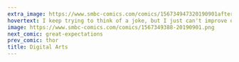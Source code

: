 ```yaml
---
extra_image: https://www.smbc-comics.com/comics/156734947320190901after.png
hovertext: I keep trying to think of a joke, but I just can't improve on the profundity of the red button comic.
image: https://www.smbc-comics.com/comics/1567349388-20190901.png
next_comic: great-expectations
prev_comic: thor
title: Digital Arts
---
```


